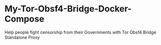 # My-Tor-Obsf4-Bridge-Docker-Compose
Help people fight censorship from their Governments with Tor Obsf4 Bridge Standalone Proxy
